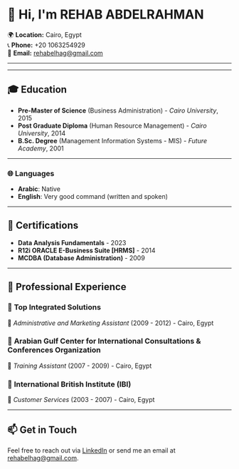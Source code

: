 

# 👋 Hi, I'm REHAB ABDELRAHMAN

🌍 **Location:** Cairo, Egypt  
📞 **Phone:** +20 1063254929  
📧 **Email:** [rehabelhag@gmail.com](mailto:rehabelhag@gmail.com)

---


---

## 🎓 Education

- **Pre-Master of Science** (Business Administration) - *Cairo University*, 2015  
- **Post Graduate Diploma** (Human Resource Management) - *Cairo University*, 2014  
- **B.Sc. Degree** (Management Information Systems - MIS) - *Future Academy*, 2001

---


### 🌐 **Languages**
- **Arabic**: Native  
- **English**: Very good command (written and spoken)


---

## 📜 Certifications
- **Data Analysis Fundamentals** - 2023  
- **R12i ORACLE E-Business Suite [HRMS]** - 2014  
- **MCDBA (Database Administration)** - 2009

---

## 💼 Professional Experience

### 🏢 **Top Integrated Solutions**  
📅 *Administrative and Marketing Assistant* (2009 - 2012) - Cairo, Egypt  

### 🏢 **Arabian Gulf Center for International Consultations & Conferences Organization**  
📅 *Training Assistant* (2007 - 2009) - Cairo, Egypt  

### 🏢 **International British Institute (IBI)**  
📅 *Customer Services* (2003 - 2007) - Cairo, Egypt  

---

## 📫 Get in Touch

Feel free to reach out via [LinkedIn](https://www.linkedin.com/in/rehab-abd-elrahman) or send me an email at [rehabelhag@gmail.com](mailto:rehabelhag@gmail.com).

